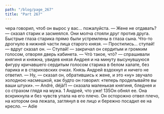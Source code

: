```yaml
---
path: "/blog/page_267"
title: "Part 267"
---
```


чера говорил, чтоб он вырос у вас... пожалуйста.
— Жене не отдавать? — сказал старик и засмеялся.
Они молча стояли друг против друга. Быстрые глаза старика прямо были устремлены в глаза сына. Что-то дрогнуло в нижней части лица старого князя.
— Простились... ступай! — вдруг сказал он. — Ступай! — закричал он сердитым и громким голосом, отворяя дверь кабинета.
— Чтò такое, чтò? — спрашивали княгиня и княжна, увидев князя Андрея и на минуту высунувшуюся фигуру кричавшего сердитым голосом старика в белом халате, без парика и в стариковских очках.
Князь Андрей вздохнул и ничего не ответил.
— Ну, — сказал он, обратившись к жене, и это «ну» звучало холодною насмешкой, как будто он говорил: «теперь проделывайте вы ваши штуки».
— André, déjà!1 — сказала маленькая княгиня, бледнея и со страхом глядя на мужа.
1 Андрей, что уже!
135Он обнял ее. Она вскрикнула и без чувств упала на его плечо.
Он осторожно отвел плечо, на котором она лежала, заглянул в ее лицо и бережно посадил ее на кресло.
— Adie
